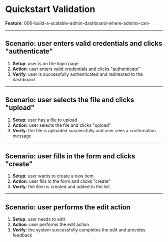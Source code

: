 # Quickstart Validation

**Feature**: 006-build-a-scalable-admin-dashboard-where-admins-can-

---

## Scenario: user enters valid credentials and clicks &quot;authenticate&quot;

1. **Setup**: user is on the login page
2. **Action**: user enters valid credentials and clicks &quot;authenticate&quot;
3. **Verify**: user is successfully authenticated and redirected to the dashboard

---

## Scenario: user selects the file and clicks &quot;upload&quot;

1. **Setup**: user has a file to upload
2. **Action**: user selects the file and clicks &quot;upload&quot;
3. **Verify**: the file is uploaded successfully and user sees a confirmation message

---

## Scenario: user fills in the form and clicks &quot;create&quot;

1. **Setup**: user wants to create a new item
2. **Action**: user fills in the form and clicks &quot;create&quot;
3. **Verify**: the item is created and added to the list

---

## Scenario: user performs the edit action

1. **Setup**: user needs to edit
2. **Action**: user performs the edit action
3. **Verify**: the system successfully completes the edit and provides feedback
